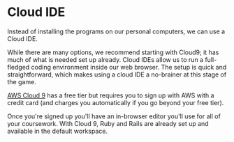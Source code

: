 # Cloud IDE

Instead of installing the programs on our personal computers, we can use a Cloud IDE.

While there are many options, we recommend starting with Cloud9; it has much of what is needed set up already. Cloud IDEs allow us to run a full-fledged coding environment inside our web browser. The setup is quick and straightforward, which makes using a cloud IDE a no-brainer at this stage of the game.

[AWS Cloud 9](https://aws.amazon.com/cloud9/) has a free tier but requires you to sign up with AWS with a credit card (and charges you automatically if you go beyond your free tier).

Once you're signed up you'll have an in-browser editor you'll use for all of your coursework. With Cloud 9, Ruby and Rails are already set up and available in the default workspace.
